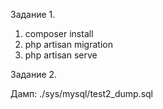 Задание 1.

1. composer install
2. php artisan migration
3. php artisan serve

Задание 2.

Дамп: ./sys/mysql/test2_dump.sql